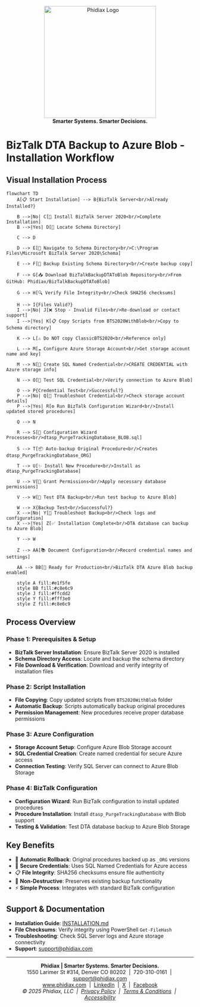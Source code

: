 <p align="center">
	<a href="https://www.phidiax.com/" target="_blank"><img src="https://static.wixstatic.com/media/f9592c_36f18dd9f56d463cb8dcc9ae97d69ac4~mv2.png/v1/crop/x_93,y_20,w_316,h_85/fill/w_442,h_112,al_c,lg_1,q_85,enc_avif,quality_auto/logo_icon_w500_h125_transparent_white.png" alt="Phidiax Logo" width="300" /></a>
	<br>
	<strong>Smarter Systems. Smarter Decisions.</strong>
</p>

# BizTalk DTA Backup to Azure Blob - Installation Workflow

## Visual Installation Process

```mermaid
flowchart TD
    A[📋 Start Installation] --> B{BizTalk Server<br/>Already Installed?}
    
    B -->|No| C[🔧 Install BizTalk Server 2020<br/>Complete Installation]
    B -->|Yes| D[📁 Locate Schema Directory]
    
    C --> D
    
    D --> E[📂 Navigate to Schema Directory<br/>C:\Program Files\Microsoft BizTalk Server 2020\Schema]
    
    E --> F[💾 Backup Existing Schema Directory<br/>Create backup copy]
    
    F --> G[📥 Download BizTalkBackupDTAToBlob Repository<br/>From GitHub: Phidiax/BizTalkBackupDTAToBlob]
    
    G --> H[🔍 Verify File Integrity<br/>Check SHA256 checksums]
    
    H --> I{Files Valid?}
    I -->|No| J[❌ Stop - Invalid Files<br/>Re-download or contact support]
    I -->|Yes| K[📋 Copy Scripts from BTS2020WithBlob<br/>Copy to Schema directory]
    
    K --> L[⚠️ Do NOT copy ClassicBTS2020<br/>Reference only]
    
    L --> M[☁️ Configure Azure Storage Account<br/>Get storage account name and key]
    
    M --> N[🔑 Create SQL Named Credential<br/>CREATE CREDENTIAL with Azure storage info]
    
    N --> O[🧪 Test SQL Credential<br/>Verify connection to Azure Blob]
    
    O --> P{Credential Test<br/>Successful?}
    P -->|No| Q[🔧 Troubleshoot Credential<br/>Check storage account details]
    P -->|Yes| R[⚙️ Run BizTalk Configuration Wizard<br/>Install updated stored procedures]
    
    Q --> N
    
    R --> S[🔄 Configuration Wizard Processes<br/>dtasp_PurgeTrackingDatabase_BLOB.sql]
    
    S --> T[📦 Auto-backup Original Procedure<br/>Creates dtasp_PurgeTrackingDatabase_ORG]
    
    T --> U[✨ Install New Procedure<br/>Install as dtasp_PurgeTrackingDatabase]
    
    U --> V[🔐 Grant Permissions<br/>Apply necessary database permissions]
    
    V --> W[🧪 Test DTA Backup<br/>Run test backup to Azure Blob]
    
    W --> X{Backup Test<br/>Successful?}
    X -->|No| Y[🔧 Troubleshoot Backup<br/>Check logs and configuration]
    X -->|Yes| Z[✅ Installation Complete<br/>DTA database can backup to Azure Blob]
    
    Y --> W
    
    Z --> AA[📚 Document Configuration<br/>Record credential names and settings]
    
    AA --> BB[🎉 Ready for Production<br/>BizTalk DTA Azure Blob backup enabled]

    style A fill:#e1f5fe
    style BB fill:#c8e6c9
    style J fill:#ffcdd2
    style Y fill:#fff3e0
    style Z fill:#c8e6c9
```

## Process Overview

### Phase 1: Prerequisites & Setup
- **BizTalk Server Installation**: Ensure BizTalk Server 2020 is installed
- **Schema Directory Access**: Locate and backup the schema directory
- **File Download & Verification**: Download and verify integrity of installation files

### Phase 2: Script Installation  
- **File Copying**: Copy updated scripts from `BTS2020WithBlob` folder
- **Automatic Backup**: Scripts automatically backup original procedures
- **Permission Management**: New procedures receive proper database permissions

### Phase 3: Azure Configuration
- **Storage Account Setup**: Configure Azure Blob Storage account
- **SQL Credential Creation**: Create named credential for secure Azure access  
- **Connection Testing**: Verify SQL Server can connect to Azure Blob Storage

### Phase 4: BizTalk Configuration
- **Configuration Wizard**: Run BizTalk configuration to install updated procedures
- **Procedure Installation**: Install `dtasp_PurgeTrackingDatabase` with Blob support
- **Testing & Validation**: Test DTA database backup to Azure Blob Storage

## Key Benefits

- 🔄 **Automatic Rollback**: Original procedures backed up as `_ORG` versions
- 🔐 **Secure Credentials**: Uses SQL Named Credentials for Azure access
- 📋 **File Integrity**: SHA256 checksums ensure file authenticity
- 🔧 **Non-Destructive**: Preserves existing backup functionality
- ⚡ **Simple Process**: Integrates with standard BizTalk configuration

## Support & Documentation

- **Installation Guide**: [INSTALLATION.md](INSTALLATION.md)
- **File Checksums**: Verify integrity using PowerShell `Get-FileHash`
- **Troubleshooting**: Check SQL Server logs and Azure storage connectivity
- **Support**: [support@phidiax.com](mailto:support@phidiax.com)

---
<p align="center">
   <strong>Phidiax | Smarter Systems. Smarter Decisions.</strong><br>
   1550 Larimer St #314, Denver CO 80202 &nbsp;|&nbsp; 720-310-0161 &nbsp;|&nbsp; <a href="mailto:support@phidiax.com">support@phidiax.com</a><br>
   <a href="https://www.phidiax.com">www.phidiax.com</a> &nbsp;|&nbsp; <a href="https://www.linkedin.com/company/phidiax">LinkedIn</a> &nbsp;|&nbsp; <a href="https://twitter.com/phidiax">X</a> &nbsp;|&nbsp; <a href="https://facebook.com/phidiax">Facebook</a><br>
   <em>© 2025 Phidiax, LLC &nbsp;|&nbsp; <a href="https://www.phidiax.com/privacy-policy">Privacy Policy</a> &nbsp;|&nbsp; <a href="https://www.phidiax.com/terms-and-conditions">Terms &amp; Conditions</a> &nbsp;|&nbsp; <a href="https://www.phidiax.com/accessibility-statement">Accessibility</a></em>

</p>
